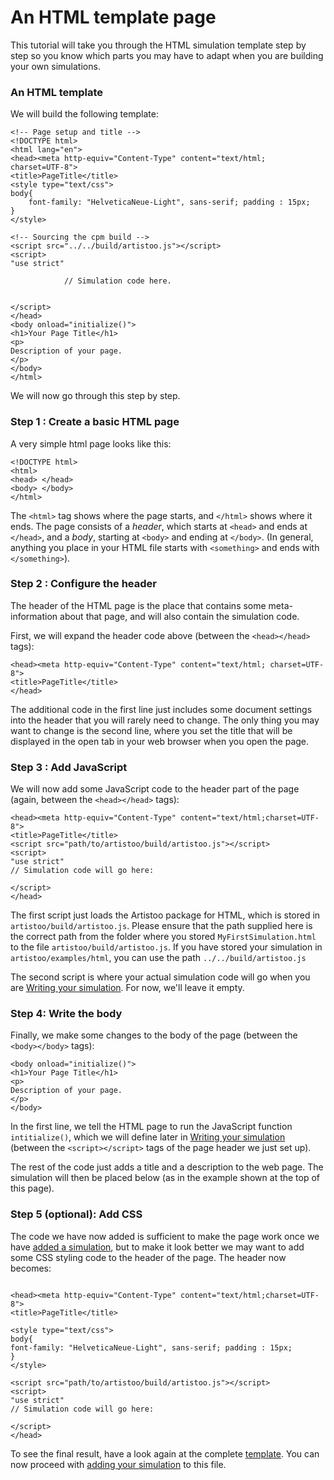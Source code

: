 # An HTML template page

This tutorial will take you through the HTML simulation template 
step by step so you know which parts you may have to adapt when 
you are building your own simulations.

### An HTML template

We will build the following template:

```$xslt
<!-- Page setup and title -->
<!DOCTYPE html>
<html lang="en">
<head><meta http-equiv="Content-Type" content="text/html;
charset=UTF-8">
<title>PageTitle</title>
<style type="text/css"> 
body{
    font-family: "HelveticaNeue-Light", sans-serif; padding : 15px;
}
</style>

<!-- Sourcing the cpm build -->
<script src="../../build/artistoo.js"></script>
<script>
"use strict"

            // Simulation code here.


</script>
</head>
<body onload="initialize()">
<h1>Your Page Title</h1>
<p>
Description of your page.
</p>
</body>
</html>
```

We will now go through this step by step.

### Step 1 : Create a basic HTML page

A very simple html page looks like this:

```$xslt
<!DOCTYPE html>
<html>
<head> </head>
<body> </body>
</html>
```

The `<html>` tag shows where the page starts, and `</html>` shows where it ends.
The page consists of a *header*, which starts at `<head>` and ends at `</head>`,
and a *body*, starting at `<body>` and ending at `</body>`. (In general,
anything you place in your HTML file starts with `<something>` and ends with
`</something>`).

### Step 2 : Configure the header

The header of the HTML page is the place that contains some meta-information
about that page, and will also contain the simulation code.

First, we will expand the header code above (between the `<head></head>` tags):

```$xslt
<head><meta http-equiv="Content-Type" content="text/html; charset=UTF-8">
<title>PageTitle</title>
</head>
```

The additional code in the first line just includes some document settings into 
the header that you will rarely need to change. The only thing you may want to 
change is the second line, where you set the title that will be displayed
in the open tab in your web browser when you open the page.

### Step 3 : Add JavaScript

We will now add some JavaScript code to the header part of the page (again,
between the `<head></head>` tags):

```$xslt
<head><meta http-equiv="Content-Type" content="text/html;charset=UTF-8">
<title>PageTitle</title>
<script src="path/to/artistoo/build/artistoo.js"></script>
<script>
"use strict"
// Simulation code will go here:

</script>
</head>
```

The first script just loads the Artistoo package for HTML, which is stored in
`artistoo/build/artistoo.js`. Please ensure that the path supplied here is the correct
path from the folder where you stored `MyFirstSimulation.html` to the file
`artistoo/build/artistoo.js`. If you have stored your simulation in `artistoo/examples/html`,
you can use the path `../../build/artistoo.js`

The second script is where your actual simulation code
will go when you are [Writing your simulation](quickstart.html#writing-your-simulation).
For now, we'll leave it empty.

### Step 4: Write the body

Finally, we make some changes to the body of the page (between the `<body></body>` tags):

```$xslt
<body onload="initialize()">
<h1>Your Page Title</h1>
<p>
Description of your page.
</p>
</body>
```

In the first line, we tell the HTML page to run the JavaScript function 
`intitialize()`, which we will define later in 
[Writing your simulation](quickstart.html#writing-your-simulation) (between the 
`<script></script>` tags of the page header we just set up).

The rest of the code just adds a title and a description to the web page.
The simulation will then be placed below (as in the example shown
at the top of this page).

### Step 5 (optional): Add CSS

The code we have now added is sufficient to make the page work once we have
[added a simulation](quickstart.html#writing-your-simulation), but to make it look better we
may want to add some CSS styling code to the header of the page. The header now
becomes:

```$xslt

<head><meta http-equiv="Content-Type" content="text/html;charset=UTF-8">
<title>PageTitle</title>

<style type="text/css"> 
body{
font-family: "HelveticaNeue-Light", sans-serif; padding : 15px;
}
</style>

<script src="path/to/artistoo/build/artistoo.js"></script>
<script>
"use strict"
// Simulation code will go here:

</script>
</head>
```

To see the final result, have a look again at the complete
 [template](#an-html-template). You can now proceed with
 [adding your simulation](quickstart.html#writing-your-simulation) to this file.